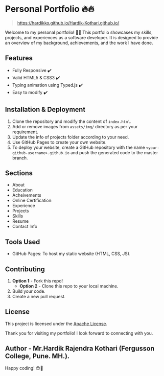 # Personal Portfolio 🔥🔥
>https://hardikko.github.io/Hardik-Kothari.github.io/

Welcome to my personal portfolio! 🎉🚀 This portfolio showcases my skills, projects, and experiences as a software developer. It is designed to provide an overview of my background, achievements, and the work I have done.

## Features

- Fully Responsive ✔️
- Valid HTML5 & CSS3 ✔️
- Typing animation using Typed.js ✔️
- Easy to modify ✔️

## Installation & Deployment

1. Clone the repository and modify the content of `index.html`.
2. Add or remove images from `assets/img/` directory as per your requirement.
3. Update the info of projects folder according to your need.
4. Use GitHub Pages to create your own website.
5. To deploy your website, create a GitHub repository with the name `<your-github-username>.github.io` and push the generated code to the master branch.

## Sections

- About
- Education
- Acheivements
- Online Certification
- Experience
- Projects
- Skills
- Resume
- Contact Info

## Tools Used

- GitHub Pages: To host my static website (HTML, CSS, JS).

## Contributing

1. **Option 1** - Fork this repo!
   - **Option 2** - Clone this repo to your local machine.
2. Build your code.
3. Create a new pull request.

## License

This project is licensed under the [Apache License](LICENSE).

Thank you for visiting my portfolio! I look forward to connecting with you.

## Author - Mr.Hardik Rajendra Kothari (Fergusson College, Pune. MH.).
Happy coding! 😊🚀